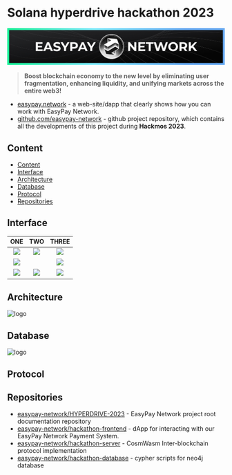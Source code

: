 # Solana hyperdrive hackathon 2023

![logo](./resources/logo.jpg)

> **Boost blockchain economy to the new level by eliminating user fragmentation, enhancing liquidity, and unifying markets across the entire web3!**

* [easypay.network](https://easypay.network) - a web-site/dapp that clearly shows how you can work with EasyPay Network.
* [github.com/easypay-network](https://github.com/easypay-network) - github project repository, which contains all the developments of this project during **Hackmos 2023**.

## Content
* [Content](#Content)
* [Interface](#Interface)
* [Architecture](#Architecture)
* [Database](#Database)
* [Protocol](#Protocol)
* [Repositories](#Repositories)

## Interface

ONE                                 |  TWO                                 | THREE                              |
:----------------------------------:|:------------------------------------:|:----------------------------------:|
![](./resources/screenshots/1.jpeg)  |  ![](./resources/screenshots/3.jpeg) | ![](./resources/screenshots/4.jpeg) |
![](./resources/screenshots/2.jpeg)  |                                      | ![](./resources/screenshots/5.jpeg) |
![](./resources/screenshots/6.jpeg)  |  ![](./resources/screenshots/7.jpeg) | ![](./resources/screenshots/8.jpeg) |

## Architecture

![logo](./resources/architecture.jpeg)

## Database

![logo](./resources/database.jpeg)

## Protocol

## Repositories

* [easypay-network/HYPERDRIVE-2023](https://github.com/easypay-network/HYPERDRIVE-2023) - EasyPay Network project root documentation repository
* [easypay-network/hackathon-frontend](https://github.com/easypay-network/hackathon-frontend) - dApp for interacting with our EasyPay Network Payment System.
* [easypay-network/hackathon-server](https://github.com/easypay-network/hackathon-server) - CosmWasm Inter-blockchain protocol implementation
* [easypay-network/hackathon-database](https://github.com/easypay-network/hackathon-database) - cypher scripts for neo4j database

